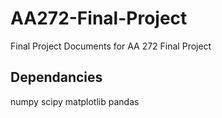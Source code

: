 # AA272-Final-Project
Final Project Documents for AA 272 Final Project

## Dependancies
numpy
scipy
matplotlib
pandas
